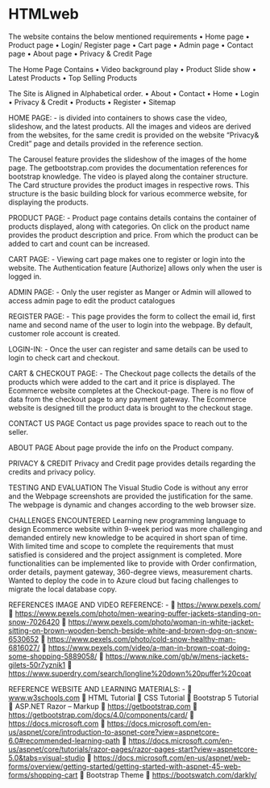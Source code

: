 # HTMLweb
The website contains the below mentioned requirements 
•	Home page
•	Product page
•	Login/ Register page
•	Cart page
•	Admin page
•	Contact page
•	About page
•	Privacy & Credit Page

The Home Page Contains 
•	Video background play
•	Product Slide show
•	Latest Products
•	Top Selling Products

The Site is Aligned in Alphabetical order.
•	About
•	Contact
•	Home
•	Login
•	Privacy & Credit
•	Products
•	Register
•	Sitemap

HOME PAGE: -
is divided into containers to shows case the video, slideshow, and the latest products. All the images and videos are derived from the websites, for the same credit is provided on the website “Privacy& Credit” page and details provided in the reference section.

The Carousel feature provides the slideshow of the images of the home page. The getbootstrap.com provides the documentation references for bootstrap knowledge.  The video is played along the container structure. The Card structure provides the product images in respective rows. This structure is the basic building block for various ecommerce website, for displaying the products.

PRODUCT PAGE: -
	Product page contains details contains the container of products displayed, along with categories. On click on the product name provides the product description and price. From which the product can be added to cart and count can be increased. 


CART PAGE: -
Viewing cart page makes one to register or login into the website. The Authentication feature [Authorize] allows only when the user is logged in.

ADMIN PAGE: -
Only the user register as Manger or Admin will allowed to access admin page to edit the product catalogues 

REGISTER PAGE: -
This page provides the form to collect the email id, first name and second name of the user to login into the webpage. By default, customer role account is created.

LOGIN-IN: -
Once the user can register and same details can be used to login to check cart and checkout.

CART & CHECKOUT PAGE: -
The Checkout page collects the details of the products which were added to the cart and it price is displayed. 
The Ecommerce website completes at the Checkout-page. There is no flow of data from the checkout page to any payment gateway. The Ecommerce website is designed till the product data is brought to the checkout stage. 

CONTACT US PAGE
Contact us page provides space to reach out to the seller.

ABOUT PAGE
About page provide the info on the Product company. 

PRIVACY & CREDIT
Privacy and Credit page provides details regarding the credits and privacy policy.

TESTING AND EVALUATION
The Visual Studio Code is without any error and the Webpage screenshots are provided the justification for the same. The webpage is dynamic and changes according to the web browser size.

CHALLENGES ENCOUNTERED
Learning new programming language to design Ecommerce website within 9-week period was more challenging and demanded entirely new knowledge to be acquired in short span of time. With limited time and scope to complete the requirements that must satisfied is considered and the project assignment is completed. 
More functionalities can be implemented like to provide with Order confirmation, order details, payment gateway, 360-degree views, measurement charts.
Wanted to deploy the code in to Azure cloud but facing challenges to migrate the local database copy. 

REFERENCES
IMAGE AND VIDEO REFERENCE: -
	https://www.pexels.com/
	https://www.pexels.com/photo/men-wearing-puffer-jackets-standing-on-snow-7026420
	https://www.pexels.com/photo/woman-in-white-jacket-sitting-on-brown-wooden-bench-beside-white-and-brown-dog-on-snow-6530652
	https://www.pexels.com/photo/cold-snow-healthy-man-6816027/
	https://www.pexels.com/video/a-man-in-brown-coat-doing-some-shopping-5889058/
	https://www.nike.com/gb/w/mens-jackets-gilets-50r7yznik1
	https://www.superdry.com/search/longline%20down%20puffer%20coat


REFERENCE WEBSITE AND LEARNING MATERIALS: -
	www.w3schools.com 
	HTML Tutorial
	CSS Tutorial
	Bootstrap 5 Tutorial
	ASP.NET Razor – Markup
	https://getbootstrap.com
	https://getbootstrap.com/docs/4.0/components/card/
	https://docs.microsoft.com 
	https://docs.microsoft.com/en-us/aspnet/core/introduction-to-aspnet-core?view=aspnetcore-6.0#recommended-learning-path
	https://docs.microsoft.com/en-us/aspnet/core/tutorials/razor-pages/razor-pages-start?view=aspnetcore-5.0&tabs=visual-studio
	https://docs.microsoft.com/en-us/aspnet/web-forms/overview/getting-started/getting-started-with-aspnet-45-web-forms/shopping-cart
	Bootstrap Theme
	https://bootswatch.com/darkly/













